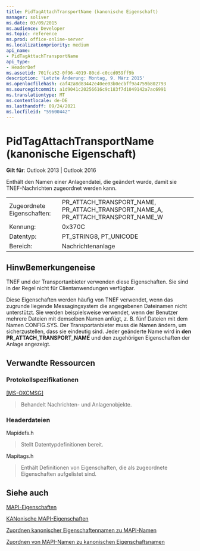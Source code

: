 ```yaml
---
title: PidTagAttachTransportName (kanonische Eigenschaft)
manager: soliver
ms.date: 03/09/2015
ms.audience: Developer
ms.topic: reference
ms.prod: office-online-server
ms.localizationpriority: medium
api_name:
- PidTagAttachTransportName
api_type:
- HeaderDef
ms.assetid: 701fca52-0f96-4019-80cd-c0ccd059ff9b
description: 'Letzte Änderung: Montag, 9. März 2015'
ms.openlocfilehash: caf42a8d83442e40ee03b0ecbff9a4759b802793
ms.sourcegitcommit: a1d9041c20256616c9c183f7d1049142a7ac6991
ms.translationtype: MT
ms.contentlocale: de-DE
ms.lasthandoff: 09/24/2021
ms.locfileid: "59600442"
---
```

# <a name="pidtagattachtransportname-canonical-property"></a>PidTagAttachTransportName (kanonische Eigenschaft)

  
  
**Gilt für**: Outlook 2013 | Outlook 2016 
  
Enthält den Namen einer Anlagendatei, die geändert wurde, damit sie TNEF-Nachrichten zugeordnet werden kann. 
  
|||
|:-----|:-----|
|Zugeordnete Eigenschaften:  <br/> |PR_ATTACH_TRANSPORT_NAME, PR_ATTACH_TRANSPORT_NAME_A, PR_ATTACH_TRANSPORT_NAME_W  <br/> |
|Kennung:  <br/> |0x370C  <br/> |
|Datentyp:  <br/> |PT_STRING8, PT_UNICODE  <br/> |
|Bereich:  <br/> |Nachrichtenanlage  <br/> |
   
## <a name="remarks"></a>HinwBemerkungeneise

TNEF und der Transportanbieter verwenden diese Eigenschaften. Sie sind in der Regel nicht für Clientanwendungen verfügbar. 
  
Diese Eigenschaften werden häufig von TNEF verwendet, wenn das zugrunde liegende Messagingsystem die angegebenen Dateinamen nicht unterstützt. Sie werden beispielsweise verwendet, wenn der Benutzer mehrere Dateien mit demselben Namen anfügt, z. B. fünf Dateien mit dem Namen CONFIG.SYS. Der Transportanbieter muss die Namen ändern, um sicherzustellen, dass sie eindeutig sind. Jeder geänderte Name wird in **den PR_ATTACH_TRANSPORT_NAME** und den zugehörigen Eigenschaften der Anlage angezeigt. 
  
## <a name="related-resources"></a>Verwandte Ressourcen

### <a name="protocol-specifications"></a>Protokollspezifikationen

[[MS-OXCMSG]](https://msdn.microsoft.com/library/7fd7ec40-deec-4c06-9493-1bc06b349682%28Office.15%29.aspx)
  
> Behandelt Nachrichten- und Anlagenobjekte.
    
### <a name="header-files"></a>Headerdateien

Mapidefs.h
  
> Stellt Datentypdefinitionen bereit.
    
Mapitags.h
  
> Enthält Definitionen von Eigenschaften, die als zugeordnete Eigenschaften aufgelistet sind.
    
## <a name="see-also"></a>Siehe auch



[MAPI-Eigenschaften](mapi-properties.md)
  
[KANonische MAPI-Eigenschaften](mapi-canonical-properties.md)
  
[Zuordnen kanonischer Eigenschaftennamen zu MAPI-Namen](mapping-canonical-property-names-to-mapi-names.md)
  
[Zuordnen von MAPI-Namen zu kanonischen Eigenschaftsnamen](mapping-mapi-names-to-canonical-property-names.md)

